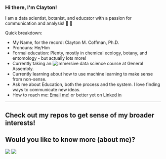 ### Hi there, I'm Clayton!  

I am a data scientist, botanist, and educator with a passion for communication and analysis! :microscope: :telescope:

Quick breakdown:
* My Name, for the record: Clayton M. Coffman, Ph.D.
* Pronouns: He/Him
* Formal education: Plenty, mostly in chemical ecology, botany, and entomology - but actually lots more!
* Currently taking an ![immersive data science course](https://generalassemb.ly/education/data-science-immersive)  at General Assembly.
* Currently learning about how to use machine learning to make sense from non-sense.
* Ask me about Education, both the process and the system. I love finding ways to communicate new ideas.
* How to reach me: [Email me!](mailto:clayton.coffman@pm.me?subject=[GitHub]%20Source%20Han%20Sans) or better yet on [Linked in](https://www.linkedin.com/in/claytonmcoffman/)
---
Check out my repos to get sense of my broader interests!
---
## Would you like to know more (about me)?
[![](https://img.shields.io/badge/Spotify-1ED760?style=for-the-badge&logo=spotify&logoColor=white)]([https://open.spotify.com/playlist/7KmIUNWrK8wEHfQcQfFrQ1?si=0e2d44043b5a40a4](https://open.spotify.com/user/129797269?si=1bccd9657b004103))
[![](https://img.shields.io/badge/linkedin-%230077B5.svg?style=for-the-badge&logo=linkedin)](https://www.linkedin.com/in/claytonmcoffman/)
